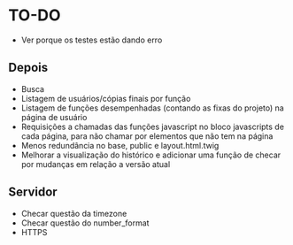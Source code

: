 # TO-DO

- Ver porque os testes estão dando erro

## Depois

- Busca
- Listagem de usuários/cópias finais por função
- Listagem de funções desempenhadas (contando as fixas do projeto) na página de usuário
- Requisições a chamadas das funções javascript no bloco javascripts de cada página, para não chamar por elementos que não tem na página
- Menos redundância no base, public e layout.html.twig
- Melhorar a visualização do histórico e adicionar uma função de checar por mudanças em relação a versão atual

## Servidor

- Checar questão da timezone
- Checar questão do number_format
- HTTPS
